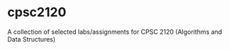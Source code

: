 # cpsc2120
A collection of selected labs/assignments for CPSC 2120 (Algorithms and Data Structures)
